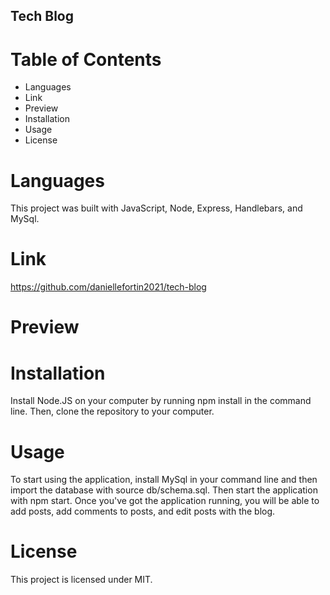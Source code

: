 ## Tech Blog

# Table of Contents
* Languages
* Link
* Preview
* Installation
* Usage
* License

# Languages
This project was built with JavaScript, Node, Express, Handlebars, and MySql.

# Link
https://github.com/daniellefortin2021/tech-blog

# Preview 

# Installation
Install Node.JS on your computer by running npm install in the command line. Then, clone the repository to your computer.

# Usage
To start using the application, install MySql in your command line and then import the database with source db/schema.sql. Then start the application with npm start. Once you've got the application running, you will be able to add posts, add comments to posts, and edit posts with the blog.

# License 
This project is licensed under MIT.

